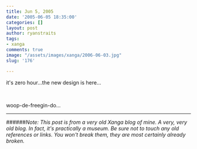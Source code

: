 ```yaml
---
title: Jun 5, 2005
date: '2005-06-05 18:35:00'
categories: []
layout: post
author: ryanstraits
tags:
- xanga
comments: true
image: "/assets/images/xanga/2006-06-03.jpg"
slug: '176'

---
```

it's zero hour...the new design is here...

<!-- break -->

&nbsp;

woop-de-freegin-do...

---

######*Note: This post is from a very old Xanga blog of mine. A very, very old blog. In fact, it's practically a museum. Be sure not to touch any old references or links. You won't break them, they are most certainly already broken.*